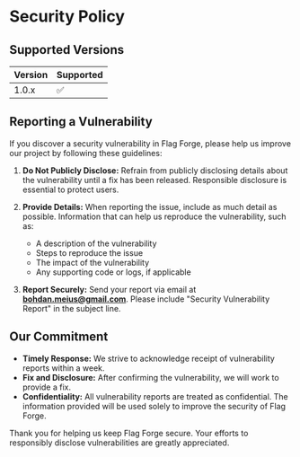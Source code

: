 # Security Policy

## Supported Versions

| Version | Supported |
|---------|-----------|
| 1.0.x   | ✅         |

## Reporting a Vulnerability

If you discover a security vulnerability in Flag Forge, please help us improve our project by following these
guidelines:

1. **Do Not Publicly Disclose:** Refrain from publicly disclosing details about the vulnerability until a fix has been
   released. Responsible disclosure is essential to protect users.
2. **Provide Details:** When reporting the issue, include as much detail as possible. Information that can help us
   reproduce the vulnerability, such as:
    - A description of the vulnerability
    - Steps to reproduce the issue
    - The impact of the vulnerability
    - Any supporting code or logs, if applicable

3. **Report Securely:** Send your report via email at **bohdan.meius@gmail.com**. Please include "Security Vulnerability
   Report" in the subject line.

## Our Commitment

- **Timely Response:** We strive to acknowledge receipt of vulnerability reports within a week.
- **Fix and Disclosure:** After confirming the vulnerability, we will work to provide a fix.
- **Confidentiality:** All vulnerability reports are treated as confidential. The information provided will be used
  solely to improve the security of Flag Forge.

Thank you for helping us keep Flag Forge secure. Your efforts to responsibly disclose vulnerabilities are greatly
appreciated.
